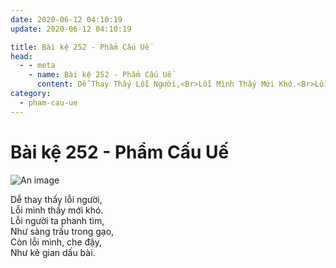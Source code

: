 ```yaml
---
date: 2020-06-12 04:10:19
update: 2020-06-12 04:10:19

title: Bài kệ 252 - Phẩm Cấu Uế
head:
  - - meta
    - name: Bài kệ 252 - Phẩm Cấu Uế
      content: Dễ Thay Thấy Lỗi Người,<Br>Lỗi Mình Thấy Mới Khó.<Br>Lỗi Người Ta Phanh Tìm,<Br>Như Sàng Trấu Trong Gạo,<Br>Còn Lỗi Mình, Che Đậy,<Br>Như Kẻ Gian Dấu Bài.<Br>
category:
  - pham-cau-ue
---
```


# Bài kệ 252 - Phẩm Cấu Uế

![An image](/img/pham-cau-ue/pham-cau-ue-252.jpg)

Dễ thay thấy lỗi người,<br>Lỗi mình thấy mới khó.<br>Lỗi người ta phanh tìm,<br>Như sàng trấu trong gạo,<br>Còn lỗi mình, che đậy,<br>Như kẻ gian dấu bài.<br>

